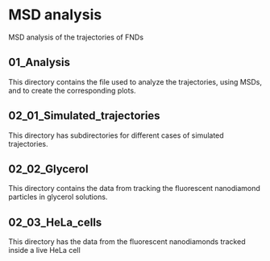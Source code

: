 # MSD analysis
 MSD analysis of the trajectories of FNDs
 ## 01_Analysis
 This directory contains the file used to analyze the trajectories, using MSDs, and to create the corresponding plots.
 ## 02_01_Simulated_trajectories
 This directory has subdirectories for different cases of simulated trajectories.
 ## 02_02_Glycerol
 This directory contains the data from tracking the fluorescent nanodiamond particles in glycerol solutions.
 ## 02_03_HeLa_cells
 This directory has the data from the fluorescent nanodiamonds tracked inside a live HeLa cell

